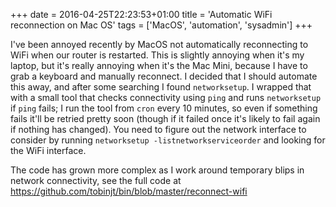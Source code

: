 +++
date = 2016-04-25T22:23:53+01:00
title = 'Automatic WiFi reconnection on Mac OS'
tags = ['MacOS', 'automation', 'sysadmin']
+++

I've been annoyed recently by MacOS not automatically reconnecting to WiFi when
our router is restarted.  This is slightly annoying when it's my laptop, but
it's really annoying when it's the Mac Mini, because I have to grab a keyboard
and manually reconnect.  I decided that I should automate this away, and after
some searching I found `networksetup`.  I wrapped that with a small tool that
checks connectivity using `ping` and runs `networksetup` if `ping` fails; I run
the tool from `cron` every 10 minutes, so even if something fails it'll be
retried pretty soon (though if it failed once it's likely to fail again if
nothing has changed).  You need to figure out the network interface to consider
by running `networksetup -listnetworkserviceorder` and looking for the WiFi
interface.

The code has grown more complex as I work around temporary blips in network
connectivity, see the full code at
<https://github.com/tobinjt/bin/blob/master/reconnect-wifi>
